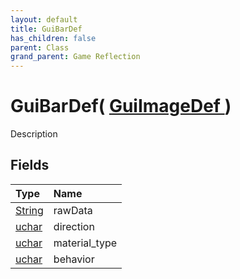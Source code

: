 ```yaml
---
layout: default
title: GuiBarDef
has_children: false
parent: Class
grand_parent: Game Reflection
---
```

# GuiBarDef( [ GuiImageDef ](/riftbreaker-wiki/docs/game-reflection/classes/gui_image_def/) )
Description 

## Fields

| Type | Name |
|:----------|:--------------|
| [String](/riftbreaker-wiki/docs/game-reflection/components/string/) | rawData |
| [uchar](/riftbreaker-wiki/docs/game-reflection/enums/uchar/) | direction |
| [uchar](/riftbreaker-wiki/docs/game-reflection/enums/uchar/) | material_type |
| [uchar](/riftbreaker-wiki/docs/game-reflection/enums/uchar/) | behavior |

